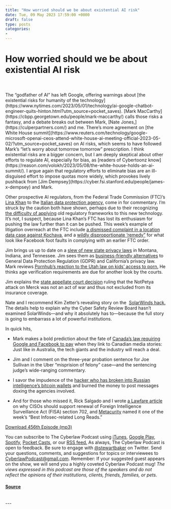 ```yaml
---
title: "How worried should we be about existential AI risk"
date: Tue, 09 May 2023 17:59:00 +0000
draft: false
type: posts
categories: 
- 
---
```

# How worried should we be about existential AI risk

<br/>

<br/>
The “godfather of AI” has left Google, offering warnings about [the existential risks for humanity of the technology](https://www.nytimes.com/2023/05/01/technology/ai-google-chatbot-engineer-quits-hinton.html?utm_source=pocket_saves). [Mark MacCarthy](https://cbpp.georgetown.edu/people/mark-maccarthy/) calls those risks a fantasy, and a debate breaks out between Mark, [Nate Jones,](https://culperpartners.com/) and me. There’s more agreement on [the White House summit](https://www.reuters.com/technology/google-microsoft-openai-ceos-attend-white-house-ai-meeting-official-2023-05-02/?utm_source=pocket_saves) on AI risks, which seems to have followed Mark’s “let’s worry about tomorrow tomorrow” prescription. I think existential risks are a bigger concern, but I am deeply skeptical about other efforts to regulate AI, especially for bias, as [readers of Cybertoonz know](https://reason.com/volokh/2023/05/08/the-white-house-holds-an-ai-summit/). I argue again that regulatory efforts to eliminate bias are an ill-disguised effort to impose quotas more widely, which provokes lively pushback from [Jim Dempsey](https://cyber.fsi.stanford.edu/people/james-x-dempsey) and Mark.

Other prospective AI regulators, from the Federal Trade Commission (FTC)’s [Lina Khan](https://www.nytimes.com/2023/05/03/opinion/ai-lina-khan-ftc-technology.html?utm_source=pocket_saves) to the [Italian data protection agency](https://www.theverge.com/2023/5/5/23709833/openai-chatgpt-gdpr-ai-regulation-europe-eu-italy), come in for commentary. I’m struck by the caution both have shown, perhaps due to their recognizing [the difficulty of applying](https://www.theguardian.com/technology/2023/may/04/eu-urged-to-protect-grassroots-ai-research-or-risk-losing-out-to-us?utm_source=pocket_saves) old regulatory frameworks to this new technology. It’s not, I suspect, because Lina Khan’s FTC has lost its enthusiasm for pushing the law further than it can be pushed. This week’s example of litigation overreach at the FTC include [a dismissed complaint in a location data case against Kochava](https://www.nytimes.com/2023/05/05/business/ftc-kochava-location-data.html?utm_source=pocket_saves), and a [wildly disproportionate ‘remedy”](https://www.cnbc.com/2023/05/03/ftc-proposes-barring-meta-from-monetizing-kids-data.html?utm_source=pocket_saves) for what look like Facebook foot faults in complying with an earlier FTC order. 

Jim brings us up to date on a [slew of new state privacy laws](https://urldefense.com/v3/__https:/fpf.org/blog/tenn-makes-nine-tennessee-information-protection-act-set-to-become-newest-comprehensive-state-privacy-law/__;!!ApXA7kLm!zV0_YuUlKhtu8JRAbT30meixL1EjWb-Y80IqUS_YTbSTaddpAgomGjG_waN58-luHzkah058ZksJ97Hitg5RGfj8$) in Montana, Indiana, and Tennessee. Jim sees them as [business-friendly alternatives](https://urldefense.com/v3/__https:/www.perkinsonprivacy.com/2023/05/lucky-number-78-and-9-indiana-passes-privacy-law-with-tennessee-and-montana-hot-on-its-heels/__;!!ApXA7kLm!zV0_YuUlKhtu8JRAbT30meixL1EjWb-Y80IqUS_YTbSTaddpAgomGjG_waN58-luHzkah058ZksJ97HitsyGJJCH$) to General Data Protection Regulation (GDPR) and California’s privacy law. Mark reviews [Pornhub’s reaction to the Utah law on kids’ access to porn.](https://urldefense.com/v3/__https:/www.vice.com/en/article/93kbkv/pornhub-blocks-utah-age-verification?utm_source=pocket_saves__;!!ApXA7kLm!2nTtspYuzO-4GRaO4B5jw-OIYkgd-wgaFT1kPOFWfjrIUH8e1Qr2uzds0H2zCyTeyus8mjtfPIZ0iMGG3tNGkA$) He thinks age verification requirements are due for another look by the courts.  

Jim explains the [state appellate court decision](https://www.wsj.com/articles/mercks-insurers-on-the-hook-in-1-4-billion-notpetya-attack-court-says-528aeb01?utm_source=pocket_saves) ruling that the NotPetya attack on Merck was not an act of war and thus not excluded from its insurance coverage.

Nate and I recommend Kim Zetter’s revealing story on the  [SolarWinds hack.](https://www.wired.com/story/the-untold-story-of-solarwinds-the-boldest-supply-chain-hack-ever/?utm_source=pocket_saves) The details help to explain why the Cyber Safety Review Board hasn’t examined SolarWinds—and why it absolutely has to—because the full story is going to embarrass a lot of powerful institutions.

In quick hits, 

-   Mark makes a bold prediction about the fate of [Canada’s law requiring Google and Facebook to pay](https://www.reuters.com/business/media-telecom/canada-online-news-bill-is-unreasonable-google-executive-says-2023-05-03/) when they link to Canadian media stories: Just like in Australia, the tech giants and the industry will reach a deal. 
    
-   Jim and I comment on the three-year probation sentence for Joe Sullivan in the Uber “misprision of felony” case—and the sentencing judge’s wide-ranging commentary. 
    
-   I savor the impudence of the [hacker who has broken into Russian intelligence’s bitcoin wallets](https://www.coindesk.com/business/2023/04/27/russian-bitcoin-wallets-allegedly-exposed-by-apparent-hacker/?utm_source=pocket_saves) and burned the money to post messages doxing the agencies involved.
    
-   And for those who missed it, Rick Salgado and I wrote [a Lawfare article](https://www.lawfareblog.com/cisos-dont-ignore-fisa-section-702-debate) on why CISOs should support renewal of Foreign Intelligence Surveillance Act (FISA) section 702, and [Metacurity](https://metacurity.substack.com/p/best-infosec-related-long-reads-of-6a2) named it one of the week’s “Best Infosec-related Long Reads.” 
    

[Download 456th Episode (mp3)](https://www.steptoe.com/podcasts/TheCyberlawPodcast-456.mp3) 

You can subscribe to The Cyberlaw Podcast using [iTunes](https://itunes.apple.com/us/podcast/steptoe-cyberlaw-podcast/id830593115?mt=2), [Google Play](https://play.google.com/music/listen#/ps/Ikx2d2ncjvw6zuoq3zh4qp2i7qu), [Spotify](https://open.spotify.com/show/3Co2wdTUaZr4Xqnlxs4soG), [Pocket Casts](http://pcasts.in/steptoe), or our [RSS feed.](http://www.steptoe.com/feed-Cyberlaw.rss) As always, The Cyberlaw Podcast is open to feedback. Be sure to engage with [@stewartbaker](https://twitter.com/stewartbaker) on Twitter. Send your questions, comments, and suggestions for topics or interviewees to [CyberlawPodcast@gmail.com](mailto:CyberlawPodcast@gmail.com). Remember: If your suggested guest appears on the show, we will send you a highly coveted Cyberlaw Podcast mug! _The views expressed in this podcast are those of the speakers and do not reflect the opinions of their institutions, clients, friends, families, or pets._

#### [Source](https://sites.libsyn.com/52286/how-worried-should-we-be-about-existential-ai-risk)

<br/>
---
